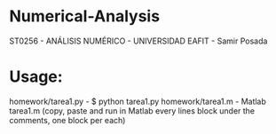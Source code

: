 # Numerical-Analysis
ST0256 - ANÁLISIS NUMÉRICO - UNIVERSIDAD EAFIT  - Samir Posada

# Usage:
homework/tarea1.py - $ python tarea1.py
homework/tarea1.m - Matlab tarea1.m (copy, paste and run in Matlab every lines block under the comments, one block per each)